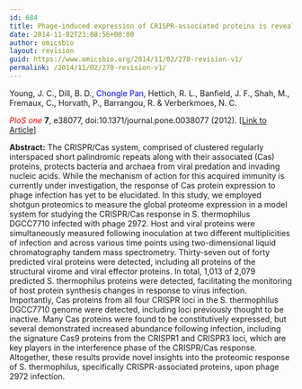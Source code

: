 ```yaml
---
id: 684
title: Phage-induced expression of CRISPR-associated proteins is revealed by shotgun proteomics in Streptococcus thermophilus
date: 2014-11-02T23:08:56+00:00
author: omicsbio
layout: revision
guid: https://www.omicsbio.org/2014/11/02/270-revision-v1/
permalink: /2014/11/02/270-revision-v1/
---
```

Young, J. C., Dill, B. D., <span style="color: #0000ff;">Chongle Pan</span>, Hettich, R. L., Banfield, J. F., Shah, M., Fremaux, C., Horvath, P., Barrangou, R. & Verberkmoes, N. C.

<span style="color: #ff0000;"><em>PloS one</em> </span>**7**, e38077, doi:10.1371/journal.pone.0038077 (2012). [[Link to Article](http://www.plosone.org/article/info%3Adoi%2F10.1371%2Fjournal.pone.0038077)]

<!--more-->

**Abstract:** The CRISPR/Cas system, comprised of clustered regularly interspaced short palindromic repeats along with their associated (Cas) proteins, protects bacteria and archaea from viral predation and invading nucleic acids. While the mechanism of action for this acquired immunity is currently under investigation, the response of Cas protein expression to phage infection has yet to be elucidated. In this study, we employed shotgun proteomics to measure the global proteome expression in a model system for studying the CRISPR/Cas response in S. thermophilus DGCC7710 infected with phage 2972. Host and viral proteins were simultaneously measured following inoculation at two different multiplicities of infection and across various time points using two-dimensional liquid chromatography tandem mass spectrometry. Thirty-seven out of forty predicted viral proteins were detected, including all proteins of the structural virome and viral effector proteins. In total, 1,013 of 2,079 predicted S. thermophilus proteins were detected, facilitating the monitoring of host protein synthesis changes in response to virus infection. Importantly, Cas proteins from all four CRISPR loci in the S. thermophilus DGCC7710 genome were detected, including loci previously thought to be inactive. Many Cas proteins were found to be constitutively expressed, but several demonstrated increased abundance following infection, including the signature Cas9 proteins from the CRISPR1 and CRISPR3 loci, which are key players in the interference phase of the CRISPR/Cas response. Altogether, these results provide novel insights into the proteomic response of S. thermophilus, specifically CRISPR-associated proteins, upon phage 2972 infection.